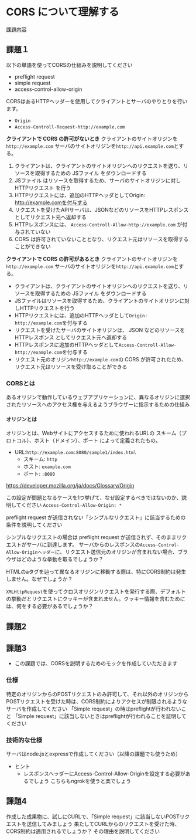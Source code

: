 # CORS について理解する 
[課題内容](https://airtable.com/appPxhCPFYGqqN9YU/tblVlFr2q4lIqDKYc/viwX8r6DpCRp80swL/rechlwfZXjs0yQPX7?blocks=hide)

## 課題１
以下の単語を使ってCORSの仕組みを説明してください
- preflight request
- simple request
- access-control-allow-origin

CORSはあるHTTPヘッダーを使用してクライアントとサーバのやりとりを行います。
- `Origin`
- `Access-Controll-Request-http://example.com`

**クライアントで CORS の許可がないとき**
クライアントのサイトオリジンを `http://example.com` 
サーバのサイトオリジンを`http://api.example.com`とする。

1. クライアントは、クライアントのサイトオリジンへのリクエストを送り、リソースを取得するための JSファイル をダウンロードする
2. JSファイル はリソースを取得するため、サーバのサイトオリジンに対し HTTPリクエスト を行う
3. HTTPリクエストには、追加のHTTPヘッダとしてOrigin: http://example.comを付与する
4. リクエストを受けたAPIサーバは、JSONなどのリソースをHTTPレスポンスとしてリクエスト元へ返却する
5. HTTPレスポンスには、 `Access-Controll-Allow-http://example.com` が付与されていない 
6. CORS は許可されていないこととなり、リクエスト元はリソースを取得することができない

**クライアントで CORS の許可があるとき**
クライアントのサイトオリジンを `http://example.com`
サーバのサイトオリジンを`http://api.example.com`とする。

- クライアントは、クライアントのサイトオリジンへのリクエストを送り、リソースを取得するための JSファイル をダウンロードする
- JSファイルはリソースを取得するため、クライアントのサイトオリジンに対しHTTPリクエストを行う
- HTTPリクエストには、追加のHTTPヘッダとして`Origin: http://example.com`を付与する
- リクエストを受けたサーバのサイトオリジンは、 JSON などのリソースを HTTPレスポンス としてリクエスト元へ返却する
- HTTPレスポンスに追加のHTTPヘッダとして`Access-Controll-Allow-http://example.com`を付与する
- リクエスト元のオリジン`http://example.com`の CORS が許可されたため、リクエスト元はリソースを受け取ることができる

### CORSとは
あるオリジンで動作しているウェブアプリケーションに、異なるオリジンに選択されたリソースへのアクセス権を与えるようブラウザーに指示するための仕組み

#### オリジンとは
オリジンとは、Webサイトにアクセスするために使われるURLの スキーム（プロトコル）、ホスト（ドメイン）、ポート によって定義されたもの。

- URL:`http://example.com:8080/sample1/index.html`
  - スキーム: `http` 
  - ホスト: `example.com`
  - ポート: `:8080`

https://developer.mozilla.org/ja/docs/Glossary/Origin

この設定が問題となるケースを1つ挙げて、なぜ設定するべきではないのか、説明してください
`Access-Control-Allow-Origin: *`


preflight request が送信されない「シンプルなリクエスト」に該当するための条件を説明してください


シンプルなリクエストの場合は preflight request が送信されず、そのままリクエストがサーバに到達します。
サーバからのレスポンスの`Access-Control-Allow-Originヘッダー`に、リクエスト送信元のオリジンが含まれない場合、ブラウザはどのような挙動を取るでしょうか？


HTMLのaタグを辿って異なるオリジンに移動する際は、特にCORS制約は発生しません。なぜでしょうか？


`XMLHttpRequest`を使ってクロスオリジンリクエストを発行する際、デフォルトの挙動だとリクエストにクッキーが含まれません。クッキー情報を含むためには、何をする必要があるでしょうか？

## 課題2


## 課題3
- この課題では、CORSを説明するためのモックを作成していただきます


### 仕様
特定のオリジンからのPOSTリクエストのみ許可して、それ以外のオリジンからPOSTリクエストを受けた時は、CORS制約によりアクセスが制限されるようなサーバを作成してください
「Simple request」の時はpreflightが行われないこと
「Simple request」に該当しないときはpreflightが行われることを証明してください

### 技術的な仕様
サーバはnode.jsとexpressで作成してください（以降の課題でも使うため）


- ヒント 
  - レスポンスヘッダーにAccess-Control-Allow-Originを設定する必要があるでしょう
  こちらもngrokを使うと楽でしょう

## 課題4
作成した成果物に、試しにCURLで、「Simple request」に該当しないPOSTリクエストを送信してみましょう
果たしてCURLからのリクエストを受けた時、CORS制約は適用されるでしょうか？
その理由を説明してください